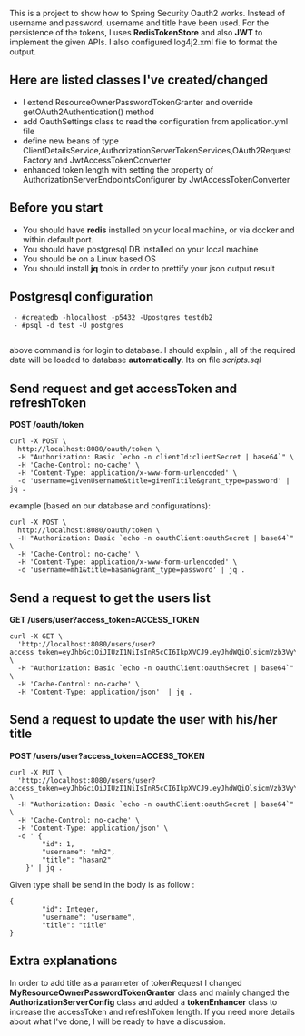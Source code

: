 This is a project to show how to Spring Security Oauth2 works. Instead of username and password, 
username and title have been used. For the persistence of the tokens, I uses **RedisTokenStore** and also **JWT** to implement the given APIs. I also configured log4j2.xml file to format the output.

## Here are listed classes I've created/changed 

 - I extend ResourceOwnerPasswordTokenGranter and override getOAuth2Authentication() method 
 - add OauthSettings class to read the configuration from application.yml file
 - define new beans of type ClientDetailsService,AuthorizationServerTokenServices,OAuth2RequestFactory and JwtAccessTokenConverter 
 - enhanced token length with setting the property of AuthorizationServerEndpointsConfigurer by JwtAccessTokenConverter

## Before you start

 - You should have **redis** installed on your local machine, or via docker and within default port.
 - You should have postgresql DB installed on your local machine
 - You should be on a Linux based OS
 - You should install **jq** tools in order to prettify your json output result
 


## Postgresql configuration
```
 - #createdb -hlocalhost -p5432 -Upostgres testdb2	 
 - #psql -d test -U postgres 
 
 ```
above command is for login to database.
I should explain , all of the required data will be loaded to database **automatically**. Its on file *scripts.sql*



## Send request and get accessToken and refreshToken
**POST /oauth/token**
```
curl -X POST \
  http://localhost:8080/oauth/token \
  -H "Authorization: Basic `echo -n clientId:clientSecret | base64`" \
  -H 'Cache-Control: no-cache' \
  -H 'Content-Type: application/x-www-form-urlencoded' \
  -d 'username=givenUsername&title=givenTitile&grant_type=password' | jq .
```
example  (based on our database and configurations):
```
curl -X POST \
  http://localhost:8080/oauth/token \
  -H "Authorization: Basic `echo -n oauthClient:oauthSecret | base64`" \
  -H 'Cache-Control: no-cache' \
  -H 'Content-Type: application/x-www-form-urlencoded' \
  -d 'username=mh1&title=hasan&grant_type=password' | jq .
```
## Send a request to get the users list
**GET /users/user?access_token=ACCESS_TOKEN**
```
curl -X GET \
  'http://localhost:8080/users/user?access_token=eyJhbGciOiJIUzI1NiIsInR5cCI6IkpXVCJ9.eyJhdWQiOlsicmVzb3VyY2VfaWQiXSwidXNlcl9uYW1lIjoibWgxIiwic2NvcGUiOlsicmVhZCIsIndyaXRlIiwidHJ1c3QiXSwiZXhwIjoxNTIyNzM2OTg0LCJhdXRob3JpdGllcyI6WyJST0xFX0FETUlOIl0sImp0aSI6IjY4ZTFmZjBjLWUwM2EtNDJkMy1hYjdlLTg5NTA5OWYzOTk1ZCIsImNsaWVudF9pZCI6InBob25lUGF5Q2xpZW50In0.YSNdzBM_FjvutGhMhht9J7VoPbuIhEd8N78t0KrxgAE' \
  -H "Authorization: Basic `echo -n oauthClient:oauthSecret | base64`" \
  -H 'Cache-Control: no-cache' \
  -H 'Content-Type: application/json'  | jq .
```

## Send a request to update the user with his/her title
**POST /users/user?access_token=ACCESS_TOKEN**
```
curl -X PUT \
  'http://localhost:8080/users/user?access_token=eyJhbGciOiJIUzI1NiIsInR5cCI6IkpXVCJ9.eyJhdWQiOlsicmVzb3VyY2VfaWQiXSwidXNlcl9uYW1lIjoibWgxIiwic2NvcGUiOlsicmVhZCIsIndyaXRlIiwidHJ1c3QiXSwiZXhwIjoxNTIyNzM2OTg0LCJhdXRob3JpdGllcyI6WyJST0xFX0FETUlOIl0sImp0aSI6IjY4ZTFmZjBjLWUwM2EtNDJkMy1hYjdlLTg5NTA5OWYzOTk1ZCIsImNsaWVudF9pZCI6InBob25lUGF5Q2xpZW50In0.YSNdzBM_FjvutGhMhht9J7VoPbuIhEd8N78t0KrxgAE' \
  -H "Authorization: Basic `echo -n oauthClient:oauthSecret | base64`" \
  -H 'Cache-Control: no-cache' \
  -H 'Content-Type: application/json' \
  -d ' {
        "id": 1,
        "username": "mh2",
        "title": "hasan2"
    }' | jq .
```
Given type shall be send in the body is as follow :
```
{
        "id": Integer,
        "username": "username",
        "title": "title"
}
```
## Extra explanations 
In order to add title as a parameter of tokenRequest I changed **MyResourceOwnerPasswordTokenGranter** class and mainly changed the  **AuthorizationServerConfig** class and added a **tokenEnhancer** class to increase the accessToken and refreshToken length. If you need more details about what I've done, I will be ready to have a discussion.
